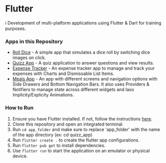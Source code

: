 # Flutter
:information_source: Development of multi-platform applications using Flutter & Dart for training purposes. 

### Apps in this Repository

- [Roll Dice](./first_app) - A simple app that simulates a dice roll by switching dice images on click.
- [Quizz App](./quizz_app) - A quiz application to answer questions and view results.
- [Expense Tracker](./expense_tracker_app) - An expense tracker app to manage and track your expenses with Charts and Dismissable List Items.
- [Meals App](./meals_app) - An app with different screens and navigation options with Side Drawers and Bottom Navigation Bars. It also uses Providers & Notifiers to manage state across different widgets  and laso Implicity/Explicity Animations.

### How to Run

1. Ensure you have Flutter installed. If not, follow the instructions [here](https://flutter.dev/docs/get-started/install).
2. Clone this repository and open an integrated terminal.
3. Run `cd app_folder` and make sure to replace 'app_folder' with the name of the app directory (ex: cd quizz_app)
4. Run `flutter create .` to create the flutter app configurations.
5. Run `flutter pub get` to install dependencies.
6. Use `flutter run` to start the application on an emulator or physical device.
